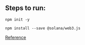 ## Steps to run:
<code>npm init -y</code>

<code>npm install --save @solana/web3.js</code>

[Reference](https://openquest.xyz/quest/create-an-airdrop-program-with-solana-web3.js)